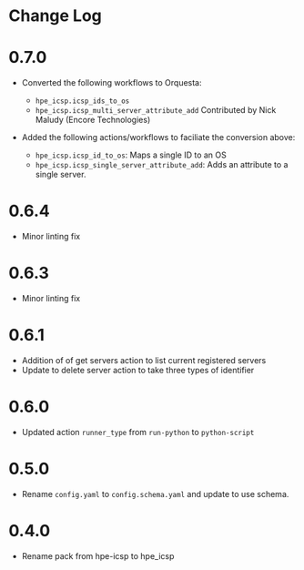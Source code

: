 # Change Log

# 0.7.0

- Converted the following workflows to Orquesta:
    - `hpe_icsp.icsp_ids_to_os`
    - `hpe_icsp.icsp_multi_server_attribute_add`
  Contributed by Nick Maludy (Encore Technologies)

- Added the following actions/workflows to faciliate the conversion above:
    - `hpe_icsp.icsp_id_to_os`: Maps a single ID to an OS
    - `hpe_icsp.icsp_single_server_attribute_add`: Adds an attribute to a single server.

# 0.6.4

- Minor linting fix

# 0.6.3

- Minor linting fix

# 0.6.1

- Addition of of get servers action to list current registered servers
- Update to delete server action to take three types of identifier

# 0.6.0

- Updated action `runner_type` from `run-python` to `python-script`

# 0.5.0

- Rename `config.yaml` to `config.schema.yaml` and update to use schema.

# 0.4.0

- Rename pack from hpe-icsp to hpe_icsp
